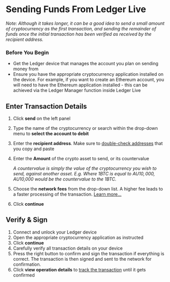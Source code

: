# Sending Funds From Ledger Live

_Note: Although it takes longer, it can be a good idea to send a small amount of cryptocurrency as the first transaction, and sending the remainder of funds once the initial transaction has been verified as received by the recipient address._

  

### Before You Begin

-   Get the Ledger device that manages the account you plan on sending money from
-   Ensure you have the appropriate cryptocurrency application installed on the device. For example, if you want to create an Ethereum account, you will need to have the Ethereum application installed - this can be achieved via the Ledger Manager function inside Ledger Live

  

## Enter Transaction Details

1.  Click **send** on the left panel
2.  Type the name of the cryptocurrency or search within the drop-down menu to  **select the account to debit**
3.  Enter the **recipient address**. Make sure to [double-check addresses](https://coinstop.kayako.com/article/182-verify-transaction-details) that you copy and paste
4.  Enter the **Amount** of the crypto asset to send, or its  countervalue  
      
    _A countervalue is simply the value of the cryptocurrency you wish to send, against another asset. E.g. Where 1BTC is equal to AU$10,000, AU$10,000 would be the countervalue to the 1BTC._
5.  Choose the **network fees** from the drop-down list. A higher fee leads to a faster processing of the transaction. [Learn more...](https://coinstop.kayako.com/article/183-choose-network-fees)
6.  Click **continue**

  

## Verify & Sign

1.  Connect and unlock your Ledger device
2.  Open the appropriate cryptocurrency application as instructed
3.  Click **continue**
4.  Carefully verify all transaction details on your device
5.  Press the right button to confirm and sign the transaction if everything is correct. The transaction is then signed and sent to the network for confirmation.
6.  Click **view operation details** to [track the transaction](https://coinstop.kayako.com/article/184-tracking-a-transaction) until it gets confirmed

